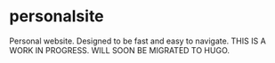 # personalsite
Personal website. Designed to be fast and easy to navigate.
THIS IS A WORK IN PROGRESS. WILL SOON BE MIGRATED TO HUGO.
